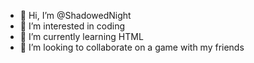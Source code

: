 - 👋 Hi, I’m @ShadowedNight
- 👀 I’m interested in coding
- 🌱 I’m currently learning HTML
- 💞️ I’m looking to collaborate on a game with my friends
